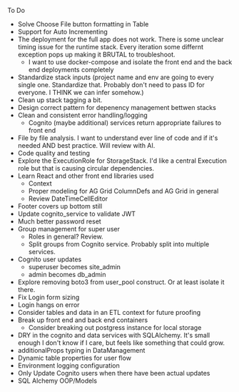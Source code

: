 To Do

-   Solve Choose File button formatting in Table
-   Support for Auto Incrementing
-   The deployment for the full app does not work. There is some unclear timing issue for the runtime stack. Every iteration some differnt exception pops up making it BRUTAL to troubleshoot.
    -   I want to use docker-compose and isolate the front end and the back end deployments completely
-   Standardize stack inputs (project name and env are going to every single one. Standardize that. Probably don't need to pass ID for everyone. I THINK we can infer somehow.)
-   Clean up stack tagging a bit.
-   Design correct pattern for depenency management bettwen stacks
-   Clean and consistent error handling/logging
    -   Cognito (maybe additional) services return appropriate failures to front end
-   File by file analysis. I want to understand ever line of code and if it's needed AND best practice. Will review with AI.
-   Code quality and testing
-   Explore the ExecutionRole for StorageStack. I'd like a central Execution role but that is causing circular dependencies.
-   Learn React and other front end libraries used
    -   Context
    -   Proper modeling for AG Grid ColumnDefs and AG Grid in general
    -   Review DateTimeCellEditor
-   Footer covers up bottom still
-   Update cognito_service to validate JWT
-   Much better password reset
-   Group management for super user
    -   Roles in general? Review.
    -   Split groups from Cognito service. Probably split into multiple services.
-   Cognito user updates
    -   superuser becomes site_admin
    -   admin becomes db_admin
-   Explore removing boto3 from user_pool construct. Or at least isolate it there.
-   Fix Login form sizing
-   Login hangs on error
-   Consider tables and data in an ETL context for future proofing
-   Break up front end and back end containers
    -   Consider breaking out postgress instance for local storage
-   DRY in the cognito and data services with SQLAlchemy. It's small enough I don't know if I care, but feels like something that could grow.
-   additionalProps typing in DataManagement
-   Dynamic table properties for user flow
-   Environment logging configuration
-   Only Update Cognito users when there have been actual updates
-   SQL Alchemy OOP/Models
